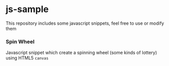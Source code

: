 js-sample
=========

This repository includes some javascript snippets, feel free to use or modify them

### Spin Wheel 

Javascript snippet which create a spinning wheel (some kinds of lottery) using HTML5 `canvas`

